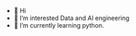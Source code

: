- 👋 Hi
- 👀 I’m interested Data and AI engineering
- 🌱 I’m currently learning python.

<!---
z3k9/z3k9 is a ✨ special ✨ repository because its `README.md` (this file) appears on your GitHub profile.
You can click the Preview link to take a look at your changes.
--->
